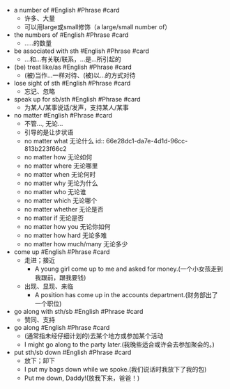 - a number of #English #Phrase #card
	- 许多、大量
	- 可以用large或small修饰（a large/small number of）
- the numbers of #English #Phrase #card
	- .....的数量
- be associated with sth #English #Phrase #card
	- ...和...有关联/联系，...是...所引起的
- (be) treat like/as #English #Phrase #card
	- (被)当作...一样对待、(被)以...的方式对待
- lose sight of sth #English #Phrase #card
	- 忘记、忽略
- speak up for sb/sth #English #Phrase #card
	- 为某人/某事说话/发声，支持某人/某事
- no matter #English #Phrase #card
	- 不管..., 无论...
	- 引导的是让步状语
	- no matter what 无论什么
	  id:: 66e28dc1-da7e-4d1d-96cc-813b223f66c2
	- no matter how 无论如何
	- no matter where 无论哪里
	- no matter when 无论何时
	- no matter why 无论为什么
	- no matter who 无论谁
	- no matter which 无论哪个
	- no matter whether 无论是否
	- no matter if 无论是否
	- no matter how you 无论你如何
	- no matter how hard 无论多难
	- no matter how much/many 无论多少
- come up #English #Phrase #card
	- 走进；接近
		- A young girl come up to me and asked for money.(一个小女孩走到我跟前，跟我要钱)
	- 出现、显现、来临
		- A position has come up in the accounts department.(财务部出了一个职位)
- go along with sth/sb #English #Phrase #card
	- 赞同、支持
- go along #English #Phrase #card
	- (通常指未经仔细计划的)去某个地方或参加某个活动
	- I might go along to the party later.(我晚些适合或许会去参加聚会的。)
- put sth/sb down #English #Phrase #card
	- 放下；卸下
	- I put my bags down while we spoke.(我们说话时我放下了我的包)
	- Put me down, Daddy!(放我下来，爸爸！)